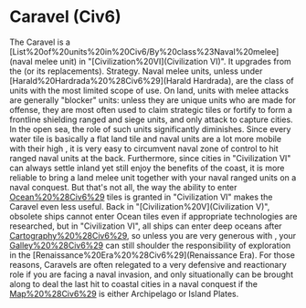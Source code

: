 # Caravel (Civ6)

The Caravel is a [List%20of%20units%20in%20Civ6/By%20class%23Naval%20melee](naval melee unit) in "[Civilization%20VI](Civilization VI)". It upgrades from the (or its replacements).
Strategy.
Naval melee units, unless under [Harald%20Hardrada%20%28Civ6%29](Harald Hardrada), are the class of units with the most limited scope of use. On land, units with melee attacks are generally "blocker" units: unless they are unique units who are made for offense, they are most often used to claim strategic tiles or fortify to form a frontline shielding ranged and siege units, and only attack to capture cities. In the open sea, the role of such units significantly diminishes. Since every water tile is basically a flat land tile and naval units are a lot more mobile with their high , it is very easy to circumvent naval zone of control to hit ranged naval units at the back. Furthermore, since cities in "Civilization VI" can always settle inland yet still enjoy the benefits of the coast, it is more reliable to bring a land melee unit together with your naval ranged units on a naval conquest. But that's not all, the way the ability to enter [Ocean%20%28Civ6%29](Ocean) tiles is granted in "Civilization VI" makes the Caravel even less useful. Back in "[Civilization%20V](Civilization V)", obsolete ships cannot enter Ocean tiles even if appropriate technologies are researched, but in "Civilization VI", all ships can enter deep oceans after [Cartography%20%28Civ6%29](Cartography), so unless you are very generous with , your [Galley%20%28Civ6%29](Galley) can still shoulder the responsibility of exploration in the [Renaissance%20Era%20%28Civ6%29](Renaissance Era). For those reasons, Caravels are often relegated to a very defensive and reactionary role if you are facing a naval invasion, and only situationally can be brought along to deal the last hit to coastal cities in a naval conquest if the [Map%20%28Civ6%29](map) is either Archipelago or Island Plates.